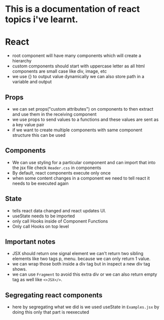 # This is a documentation of react topics i've learnt.
# React 
- root component will have many components which will create a hierarchy
- custom components should start with uppercase letter as all html components are small case like div, image, etc
- we use {} to output value dynamically we can also store path in a variable and output

## Props
- we can set props("custom attributes") on components to then extract and use them in the receiving component
- we use props to send values to a functions and these values are sent as a key value pair
- if we want to create multiple components with same component structure this can be used

## Components
- We can use styling for a particular component and can import that into the jsx file check `Header.css` in components
- By default, react components execute only once
- when some content changes in a component we need to tell react it needs to be executed again

## State
- tells react data changed and react updates UI.
- useState needs to be imported
- only call Hooks inside of Component Functions
- Only call Hooks on top level
## Important notes
- JSX should return one signal element we can't return two sibling elements like two tags p, menu. because we can only return 1 value.
- we can wrap those both inside a div tag but in inspect a new div tag shows.
- we can use `Fragment` to avoid this extra div or we can also return empty tag as well like `<>JSX</>`.

## Segregating react components
- here by segregating what we did is we used useState in `Examples.jsx` by doing this only that part is reexecuted
